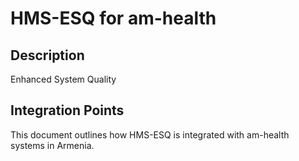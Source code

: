 # HMS-ESQ for am-health

## Description

Enhanced System Quality

## Integration Points

This document outlines how HMS-ESQ is integrated with am-health systems in Armenia.
